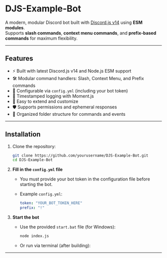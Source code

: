 # DJS-Example-Bot

A modern, modular Discord bot built with [Discord.js v14](https://discord.js.org/) using **ESM modules**.  
Supports **slash commands**, **context menu commands**, and **prefix-based commands** for maximum flexibility.

---

## Features

- ⚡ Built with latest Discord.js v14 and Node.js ESM support  
- 🛠️ Modular command handlers: Slash, Context Menu, and Prefix commands  
- 🔧 Configurable via `config.yml` (including your bot token)  
- 📅 Timestamped logging with Moment.js  
- 🧩 Easy to extend and customize  
- 🛡️ Supports permissions and ephemeral responses  
- 📂 Organized folder structure for commands and events  

---

## Installation

1. Clone the repository:

   ```bash
   git clone https://github.com/yourusername/DJS-Example-Bot.git
   cd DJS-Example-Bot
   ```

2. **Fill in the `config.yml` file**

   * You must provide your bot token in the configuration file before starting the bot.
   * Example `config.yml`:

     ```yaml
     token: "YOUR_BOT_TOKEN_HERE"
     prefix: "!"
     ```

3. **Start the bot**

   * Use the provided `start.bat` file (for Windows):

     ```bat
     node index.js
     ```
   * Or run via terminal (after building):
---

